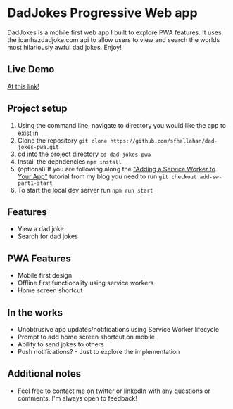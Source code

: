 # DadJokes Progressive Web app

DadJokes is a mobile first web app I built to explore PWA features. It uses the icanhazdadjoke.com api to allow users to view and search the worlds most hilariously awful dad jokes. Enjoy!

## Live Demo
[At this link!](https://infallible-goodall-c6eea5.netlify.com/)

## Project setup
 1. Using the command line, navigate to directory you would like the app to exist in
 2. Clone the repository `git clone https://github.com/sfhallahan/dad-jokes-pwa.git`
 3. cd into the project directory `cd dad-jokes-pwa`
 4. Install the depndencies `npm install`
 5. (optional) If you are following along the ["Adding a Service Worker to Your App"](https://seanhallahan.com/adding-a-service-worker-to-your-app/) tutorial from my blog you need to run
    `git checkout add-sw-part1-start`
 6. To start the local dev server run `npm run start`

## Features
  * View a dad joke
  * Search for dad jokes

## PWA Features
  * Mobile first design
  * Offline first functionality using service workers
  * Home screen shortcut

## In the works
  * Unobtrusive app updates/notifications using Service Worker lifecycle
  * Prompt to add home screen shortcut on mobile
  * Ability to send jokes to others
  * Push notifications? - Just to explore the implementation

## Additional notes
  * Feel free to contact me on twitter or linkedIn with any questions or comments. I'm always open to feedback!
